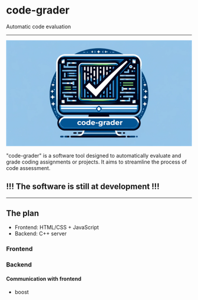 # code-grader
Automatic code evaluation
___
![Logo](docs/logo.png)

"code-grader" is a software tool designed to automatically evaluate and grade coding assignments or projects. It aims to streamline the process of code assessment.

## !!! The software is still at development !!!

---

## The plan

- Frontend: HTML/CSS + JavaScript
- Backend: C++ server

### Frontend

### Backend

#### Communication with frontend 
 - boost

  



